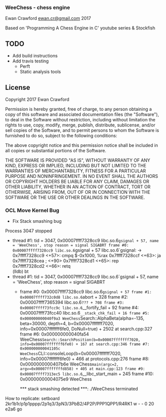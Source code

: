 ### WeeChess - chess engine

Ewan Crawford <ewan.cr@gmail.com> 2017

Based on 'Programming A Chess Engine in C' youtube series & Stockfish

## TODO
* Add build instructions
* Add travis testing
  - Perft
  - Static analysis tools

## License
Copyright 2017 Ewan Crawford

Permission is hereby granted, free of charge, to any person obtaining a copy of this software and associated documentation files (the "Software"), to deal in the Software without restriction, including without limitation the rights to use, copy, modify, merge, publish, distribute, sublicense, and/or sell copies of the Software, and to permit persons to whom the Software is furnished to do so, subject to the following conditions:

The above copyright notice and this permission notice shall be included in all copies or substantial portions of the Software.

THE SOFTWARE IS PROVIDED "AS IS", WITHOUT WARRANTY OF ANY KIND, EXPRESS OR IMPLIED, INCLUDING BUT NOT LIMITED TO THE WARRANTIES OF MERCHANTABILITY, FITNESS FOR A PARTICULAR PURPOSE AND NONINFRINGEMENT. IN NO EVENT SHALL THE AUTHORS OR COPYRIGHT HOLDERS BE LIABLE FOR ANY CLAIM, DAMAGES OR OTHER LIABILITY, WHETHER IN AN ACTION OF CONTRACT, TORT OR OTHERWISE, ARISING FROM, OUT OF OR IN CONNECTION WITH THE SOFTWARE OR THE USE OR OTHER DEALINGS IN THE SOFTWARE.

### OCL Move Kernel Bug

+ Fix Stack smashing bug


Process 3047 stopped
* thread #1: tid = 3047, 0x00007ffff7328cc9 libc.so.6`gsignal + 57, name = 'WeeChess', stop reason = signal SIGABRT
    frame #0: 0x00007ffff7328cc9 libc.so.6`gsignal + 57
libc.so.6`gsignal:
->  0x7ffff7328cc9 <+57>: cmpq   $-0x1000, %rax
    0x7ffff7328ccf <+63>: ja     0x7ffff7328cea            ; <+90>
    0x7ffff7328cd1 <+65>: rep    
    0x7ffff7328cd2 <+66>: retq   
(lldb) bt
* thread #1: tid = 3047, 0x00007ffff7328cc9 libc.so.6`gsignal + 57, name = 'WeeChess', stop reason = signal SIGABRT
  * frame #0: 0x00007ffff7328cc9 libc.so.6`gsignal + 57
    frame #1: 0x00007ffff732c0d8 libc.so.6`abort + 328
    frame #2: 0x00007ffff7365394 libc.so.6`??? + 708
    frame #3: 0x00007ffff73fcc9c libc.so.6`__fortify_fail + 92
    frame #4: 0x00007ffff73fcc40 libc.so.6`__stack_chk_fail + 16
    frame #5: 0x000000000040f9a3 WeeChess`Search::AlphaBeta(alpha=-135, beta=30000, depth=4, b=0x00007fffffff7020, info=0x00007fffffff6fe0, DoNull=true) + 2502 at search.cpp:327
    frame #6: 0x000000000040fa54 WeeChess`Search::SearchPosition(b=0x00007fffffff7020, info=0x00007fffffff6fe0) + 167 at search.cpp:346
    frame #7: 0x000000000041105c WeeChess`CLI::consoleLoop(b=0x00007fffffff7020, info=0x00007fffffff6fe0) + 466 at protocols.cpp:276
    frame #8: 0x0000000000407b6e WeeChess`main(argc=2, argv=0x00007fffffffd858) + 405 at main.cpp:123
    frame #9: 0x00007ffff7313ec5 libc.so.6`__libc_start_main + 245
    frame #10: 0x00000000004075e9 WeeChess

    *** stack smashing detected ***: ./WeeChess terminated

How to replicate:
	setboard 2kr1b1r/p1p1pppp/2p1q3/3pN3/3PbB2/4P2P/PPP1QPP1/R4RK1 w - - 0 20
	e2a6
	go
